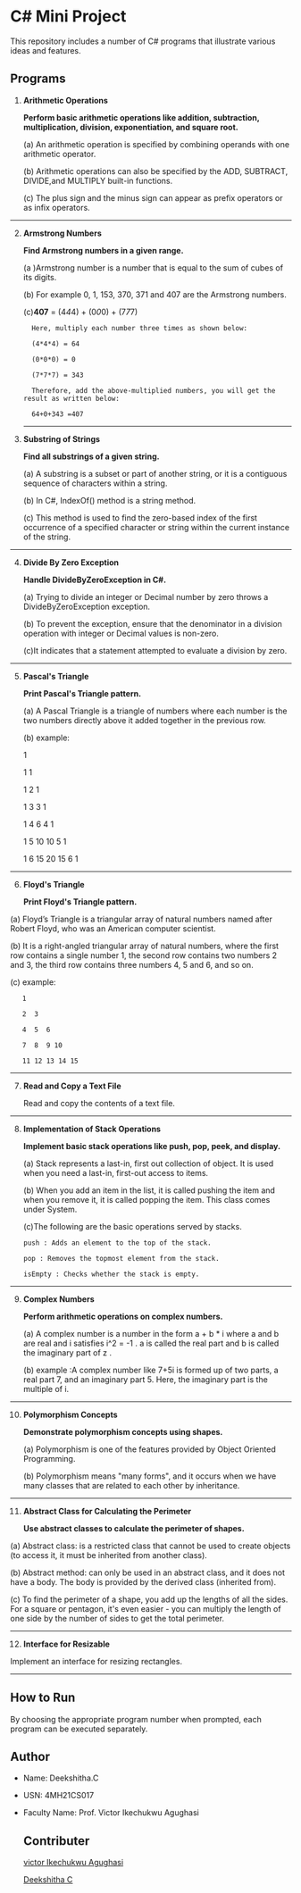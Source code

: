 
# C# Mini Project

This repository includes a number of C# programs that illustrate various ideas and features.

## Programs

1. **Arithmetic Operations**

    **Perform basic arithmetic operations like addition, subtraction, multiplication, division, exponentiation, and square root.**

   (a) An arithmetic operation is specified by combining operands with one arithmetic operator.
   
   (b) Arithmetic operations can also be specified by the ADD, SUBTRACT, DIVIDE,and MULTIPLY built-in functions.
   
   (c) The plus sign and the minus sign can appear as prefix operators or as infix operators.
   
   
 ********************************************************************************************************************************************
 
2. **Armstrong Numbers**
   
    **Find Armstrong numbers in a given range.**
   
   (a )Armstrong number is a number that is equal to the sum of cubes of its digits.

   (b) For example 0, 1, 153, 370, 371 and 407 are the Armstrong numbers.

   (c)**407** = (4*4*4) + (0*0*0) + (7*7*7)

         Here, multiply each number three times as shown below:

         (4*4*4) = 64

         (0*0*0) = 0

         (7*7*7) = 343

         Therefore, add the above-multiplied numbers, you will get the result as written below:

         64+0+343 =407
   
    *********************************************************************************************************************************************
4. **Substring of Strings**
   
   **Find all substrings of a given string.**

   (a) A substring is a subset or part of another string, or it is a contiguous sequence of characters within a string.

   (b) In C#, IndexOf() method is a string method.

   (c) This method is used to find the zero-based index of the first occurrence of a specified character or string within the current instance of the string.
   
   
 *********************************************************************************************************************************************
4. **Divide By Zero Exception**
   
    **Handle DivideByZeroException in C#.**

   (a) Trying to divide an integer or Decimal number by zero throws a DivideByZeroException exception.

   (b) To prevent the exception, ensure that the denominator in a division operation with integer or Decimal values is non-zero.
   
   (c)It indicates that a statement attempted to evaluate a division by zero.
   

 *********************************************************************************************************************************************
5. **Pascal's Triangle**
   
   **Print Pascal's Triangle pattern.**

   (a) A Pascal Triangle is a triangle of numbers where each number is the two numbers directly above it added together in the previous row.

   (b) example:

      1
   
      1 1
   
      1 2 1
   
      1 3 3 1
   
      1 4 6 4 1
   
      1 5 10 10 5 1
   
      1 6 15 20 15 6 1
   

 *********************************************************************************************************************************************
6. **Floyd's Triangle**

   **Print Floyd's Triangle pattern.**

  (a)  Floyd’s Triangle is a triangular array of natural numbers named after Robert Floyd, who was an American computer scientist.
  
  (b) It is a right-angled triangular array of natural numbers, where the first row contains a single number 1, the second row contains two numbers 2 and 3, the 
      third row contains three numbers 4, 5 and 6, and so on. 

  (c) example:

       1
       
       2  3
       
       4  5  6
       
       7  8  9 10
       
       11 12 13 14 15


 ******************************************************************************************************************************************************************
7. **Read and Copy a Text File**

   Read and copy the contents of a text file.
   

 ****************************************************************************************************************************************************************
8. **Implementation of Stack Operations**

   **Implement basic stack operations like push, pop, peek, and display.**

   (a) Stack represents a last-in, first out collection of object. It is used when you need a last-in, first-out access to items.

   (b) When you add an item in the list, it is called pushing the item and when you remove it, it is called popping the item. This class comes under System. 
    
   (c)The following are the basic operations served by stacks.
   
       push : Adds an element to the top of the stack.

       pop : Removes the topmost element from the stack.

       isEmpty : Checks whether the stack is empty.
   

 *****************************************************************************************************************************************************************
9. **Complex Numbers**

   **Perform arithmetic operations on complex numbers.**

    (a) A complex number is a number in the form a + b * i where a and b are real and i satisfies i^2 = -1 . a is called the real part and b is called the 
        imaginary part of z .

    (b) example :A complex number like 7+5i is formed up of two parts, a real part 7, and an imaginary part 5. Here, the imaginary part is the multiple of i.
   

 **************************************************************************************************************************************************************
10. **Polymorphism Concepts**
   
    **Demonstrate polymorphism concepts using shapes.**
    
     (a) Polymorphism is one of the features provided by Object Oriented Programming.

     (b) Polymorphism means "many forms", and it occurs when we have many classes that are related to each other by inheritance.
    

 *********************************************************************************************************************************************
11. **Abstract Class for Calculating the Perimeter**

    **Use abstract classes to calculate the perimeter of shapes.**

   (a)  Abstract class: is a restricted class that cannot be used to create objects (to access it, it must be inherited from another class).
   
   (b) Abstract method: can only be used in an abstract class, and it does not have a body. The body is provided by the derived class (inherited from).

   (c) To find the perimeter of a shape, you add up the lengths of all the sides. For a square or pentagon, it's even easier - you can multiply the length of one 
       side by the number of sides to get the total perimeter.
       

 *********************************************************************************************************************************************
12. **Interface for Resizable**

  Implement an interface for resizing rectangles.

 *********************************************************************************************************************************************

## How to Run

By choosing the appropriate program number when prompted, each program can be executed separately.

## Author

- Name: Deekshitha.C
- USN: 4MH21CS017
- Faculty Name: Prof. Victor Ikechukwu Agughasi

  ## Contributer
  [victor Ikechukwu Agughasi](https://github.com/Victor-Ikechukwu )
  
  [Deekshitha C](https://github.com/deekshithagowda07)
  

